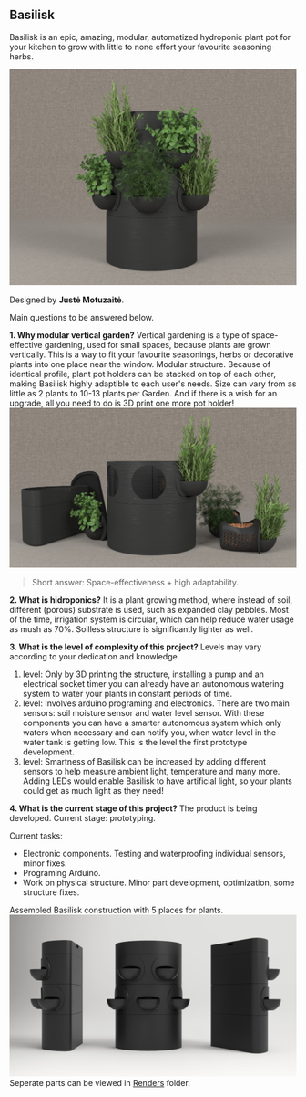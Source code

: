 ## Basilisk

Basilisk is an epic, amazing, modular, automatized hydroponic plant pot for your kitchen to grow with little to none effort your favourite seasoning herbs.

![The Basilisk](https://raw.githubusercontent.com/JustineMo/Basilisk/master/Documentation/Renders/Basilisk3.jpg)

Designed by **Justė Motuzaitė**.

Main questions to be answered below.

**1. Why modular vertical garden?**
Vertical gardening is a type of space-effective gardening, used for small spaces, because plants are grown vertically. This is a way to fit your favourite seasonings, herbs or decorative plants into one place near the window. 
Modular structure. Because of identical profile, plant pot holders can be stacked on top of each other, making Basilisk highly adaptible to each user's needs. Size can vary from as little as 2 plants to 10-13 plants per Garden. And if there is a wish for an upgrade, all you need to do is 3D print one more pot holder!
![Disassembled Basilisk](https://raw.githubusercontent.com/JustineMo/Basilisk/master/Documentation/Renders/Basilisk%20modules.jpg)
> Short answer: Space-effectiveness + high adaptability.

**2. What is hidroponics?**
It is a plant growing method, where instead of soil, different (porous) substrate is used, such as expanded clay pebbles. Most of the time, irrigation system is circular, which can help reduce water usage as mush as 70%. Soilless structure is significantly lighter as well.

**3. What is the level of complexity of this project?**
Levels may vary according to your dedication and knowledge. 

 1. level: Only by 3D printing the structure, installing a pump and an electrical socket timer you can already have an autonomous watering system to water your plants in constant periods of time. 
 2.  level: Involves arduino programing and electronics. There are two main sensors: soil moisture sensor and water level sensor. With these components you can have a smarter autonomous system which only waters when necessary and can notify you, when water level in the water tank is getting low. This is the level the first prototype development.
 3. level: Smartness of Basilisk can be increased by adding different sensors to help measure ambient light, temperature and many more. Adding LEDs would enable Basilisk to have artificial light, so your plants could get as much light as they need!
 
 **4. What is the current stage of this project?**
The product is being developed.
Current stage: prototyping.

Current tasks: 
- Electronic components. Testing and waterproofing individual sensors, minor fixes. 
- Programing Arduino.
- Work on physical structure. Minor part development, optimization, some structure fixes.

Assembled Basilisk construction with 5 places for plants.
![Basilisk Assembly](https://raw.githubusercontent.com/JustineMo/Basilisk/master/Documentation/Renders/Basilisk%20Assembly.jpg)
Seperate parts can be viewed in [Renders](https://github.com/JustineMo/Basilisk/tree/master/Documentation/Renders) folder.

